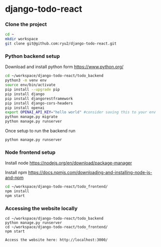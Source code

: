 # django-todo-react

### Clone the project

```bash
cd ~
mkdir workspace 
git clone git@github.com:ryu2/django-todo-react.git
```

### Python backend setup

Download and install python form https://www.python.org/
```bash
cd ~/workspace/django-todo-react/todo_backend
python3 -m venv env
source env/bin/activate
pip install --upgrade pip
pip install django
pip install djangorestframework
pip install django-cors-headers
pip install openai
export OPENAI_API_KEY="hello world" #consider saving this to your env 
python manage.py migrate
python manage.py runserver
```

Once setup to run the backend run 
```bash
python manage.py runserver
```

### Node frontend setup
Install node https://nodejs.org/en/download/package-manager

Install npm https://docs.npmjs.com/downloading-and-installing-node-js-and-npm
```bash
cd ~/workspace/django-todo-react/todo_frontend/
npm install 
npm start
```

### Accessing the website locally 

```
cd ~/workspace/django-todo-react/todo_backend
python manage.py runserver
cd ~/workspace/django-todo-react/todo_frontend/
npm start
```
```
Access the website here: http://localhost:3000/
```